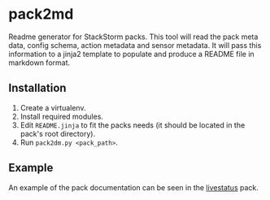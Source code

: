 # pack2md

Readme generator for StackStorm packs.  This tool will read the pack meta data, config schema,
action metadata and sensor metadata.  It will pass this information to a jinja2 template to
populate and produce a README file in markdown format.

## Installation

1. Create a virtualenv.
1. Install required modules.
1. Edit `README.jinja` to fit the packs needs (it should be located in the pack's root directory).
1. Run `pack2dm.py <pack_path>`.

## Example

An example of the pack documentation can be seen in the [livestatus](https://github.com/nzlosh/stackstorm_livestatus) pack.
